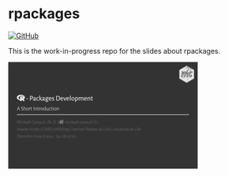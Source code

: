 
<!-- README.md is generated from README.Rmd. Please edit that file -->

# rpackages

<!-- badges: start -->

[![GitHub](https://img.shields.io/github/license/mcanouil/rpackages)](LICENSE)
<!-- badges: end -->

This is the work-in-progress repo for the slides about rpackages.

<a href="thumbs/title_slide.png"><img alt="Title Slide" src="thumbs/title_slide_thumb.png" width="384" height="216"></a>
